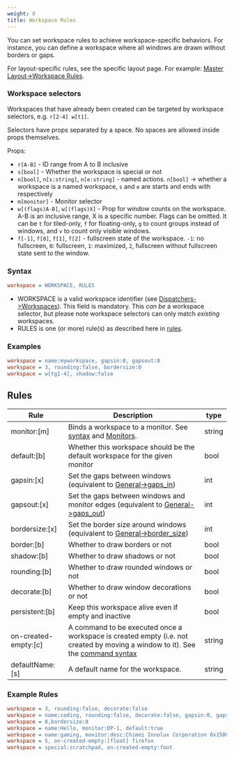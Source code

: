 ```yaml
---
weight: 8
title: Workspace Rules
---
```


You can set workspace rules to achieve workspace-specific behaviors. For
instance, you can define a workspace where all windows are drawn without borders
or gaps.

For layout-specific rules, see the specific layout page. For example:
[Master Layout->Workspace Rules](../Master-Layout#workspace-rules).

### Workspace selectors

Workspaces that have already been created can be targeted by workspace
selectors, e.g. `r[2-4] w[t1]`.

Selectors have props separated by a space. No spaces are allowed inside props
themselves.

Props:
 - `r[A-B]` - ID range from A to B inclusive
 - `s[bool]` - Whether the workspace is special or not
 - `n[bool]`, `n[s:string]`, `n[e:string]` - named actions. `n[bool]` ->
    whether a workspace is a named workspace, `s` and `e` are starts and ends
    with respectively
 - `m[monitor]` - Monitor selector
 - `w[(flags)A-B]`, `w[(flags)X]` - Prop for window counts on the workspace.
    A-B is an inclusive range, X is a specific number. Flags can be omitted.
    It can be `t` for tiled-only, `f` for floating-only, `g` to count groups
    instead of windows, and `v` to count only visible windows.
 - `f[-1]`, `f[0]`, `f[1]`, `f[2]` - fullscreen state of the workspace. `-1`: no
    fullscreen, `0`: fullscreen, `1`: maximized, `2`, fullscreen without
    fullscreen state sent to the window.

### Syntax

```ini
workspace = WORKSPACE, RULES
```

- WORKSPACE is a valid workspace identifier (see
  [Dispatchers->Workspaces](../Dispatchers#workspaces)). This field is
  mandatory. This _can be_ a workspace selector, but please note
  workspace selectors can only match _existing_ workspaces.
- RULES is one (or more) rule(s) as described here in [rules](#rules).

### Examples

```ini
workspace = name:myworkspace, gapsin:0, gapsout:0
workspace = 3, rounding:false, bordersize:0
workspace = w[tg1-4], shadow:false
```

## Rules

| Rule | Description | type |
| --- | --- | --- |
| monitor:[m] | Binds a workspace to a monitor. See [syntax](#syntax) and [Monitors](../Monitors). | string |
| default:[b] | Whether this workspace should be the default workspace for the given monitor | bool |
| gapsin:[x] | Set the gaps between windows (equivalent to [General->gaps_in](../Variables#general)) | int |
| gapsout:[x] | Set the gaps between windows and monitor edges (equivalent to [General->gaps_out](../Variables#general)) | int |
| bordersize:[x] | Set the border size around windows (equivalent to [General->border_size](../Variables#general)) | int |
| border:[b] | Whether to draw borders or not | bool |
| shadow:[b] | Whether to draw shadows or not | bool |
| rounding:[b] | Whether to draw rounded windows or not | bool |
| decorate:[b] | Whether to draw window decorations or not | bool |
| persistent:[b] | Keep this workspace alive even if empty and inactive | bool |
| on-created-empty:[c] | A command to be executed once a workspace is created empty (i.e. not created by moving a window to it). See the [command syntax](../Dispatchers#executing-with-rules) | string |
| defaultName:[s] | A default name for the workspace. | string |

### Example Rules

```ini
workspace = 3, rounding:false, decorate:false
workspace = name:coding, rounding:false, decorate:false, gapsin:0, gapsout:0, border:false, decorate:false, monitor:DP-1
workspace = 8,bordersize:8
workspace = name:Hello, monitor:DP-1, default:true
workspace = name:gaming, monitor:desc:Chimei Innolux Corporation 0x150C, default:true
workspace = 5, on-created-empty:[float] firefox
workspace = special:scratchpad, on-created-empty:foot
```
